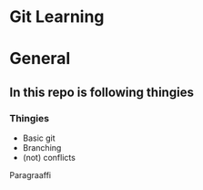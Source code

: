 # Git Learning

# General

## In this repo is following thingies

### Thingies
* Basic git
* Branching
* (not) conflicts

Paragraaffi